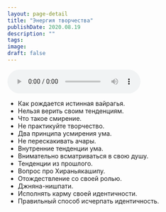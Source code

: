 ```yaml
---
layout: page-detail
title: "Энергия творчества"
publishDate: 2020.08.19
description: ""
tags:
image:
draft: false
---
```


<audio title="2020.08.19 - Энергия творчества.mp3" src="/upload/iblock/151/151998e3762f129f391601c9b25eb22c.mp3" controls=""></audio>

* Как рождается истинная вайрагья.
* Нельзя верить своим тенденциям.
* Что такое смирение.
* Не практикуйте творчество.
* Два принципа усмирения ума.
* Не перескакивать ачары.
* Внутренние тенденции ума.
* Внимательно всматриваться в свою душу.
* Тенденции из прошлого.
* Вопрос про Хираньякашипу.
* Отождествление со своей ролью.
* Джняна-нишпати.
* Исполнять карму своей идентичности.
* Правильный способ исчерпать идентичность.

  
